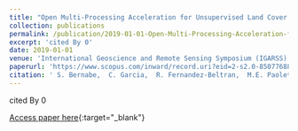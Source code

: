 ```yaml
---
title: "Open Multi-Processing Acceleration for Unsupervised Land Cover Categorization Using Probabilistic Latent Semantic Analysis"
collection: publications
permalink: /publication/2019-01-01-Open-Multi-Processing-Acceleration-for-Unsupervised-Land-Cover-Categorization-Using-Probabilistic-Latent-Semantic-Analysis
excerpt: 'cited By 0'
date: 2019-01-01
venue: 'International Geoscience and Remote Sensing Symposium (IGARSS)'
paperurl: 'https://www.scopus.com/inward/record.uri?eid=2-s2.0-85077688486&doi=10.1109%2fIGARSS.2019.8898507&partnerID=40&md5=c444cbf2b97528e554f8fe7d0cf8ea00'
citation: ' S. Bernabe,  C. Garcia,  R. Fernandez-Beltran,  M.E. Paoletti,  J.M. Haut,  J. Plaza,  A. Plaza, &quot;Open Multi-Processing Acceleration for Unsupervised Land Cover Categorization Using Probabilistic Latent Semantic Analysis.&quot; International Geoscience and Remote Sensing Symposium (IGARSS), 2019.'
---
```

cited By 0

[Access paper here](https://www.scopus.com/inward/record.uri?eid=2-s2.0-85077688486&doi=10.1109%2fIGARSS.2019.8898507&partnerID=40&md5=c444cbf2b97528e554f8fe7d0cf8ea00){:target="_blank"}
